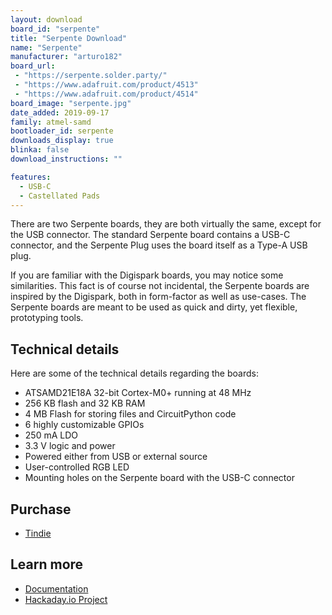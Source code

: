 ```yaml
---
layout: download
board_id: "serpente"
title: "Serpente Download"
name: "Serpente"
manufacturer: "arturo182"
board_url:
 - "https://serpente.solder.party/"
 - "https://www.adafruit.com/product/4513"
 - "https://www.adafruit.com/product/4514"
board_image: "serpente.jpg"
date_added: 2019-09-17
family: atmel-samd
bootloader_id: serpente
downloads_display: true
blinka: false
download_instructions: ""

features:
  - USB-C
  - Castellated Pads
---
```


There are two Serpente boards, they are both virtually the same, except for the USB connector. The standard Serpente board contains a USB-C connector, and the Serpente Plug uses the board itself as a Type-A USB plug.

If you are familiar with the Digispark boards, you may notice some similarities. This fact is of course not incidental, the Serpente boards are inspired by the Digispark, both in form-factor as well as use-cases. The Serpente boards are meant to be used as quick and dirty, yet flexible, prototyping tools.

## Technical details

Here are some of the technical details regarding the boards:

- ATSAMD21E18A 32-bit Cortex-M0+ running at 48 MHz
- 256 KB flash and 32 KB RAM
- 4 MB Flash for storing files and CircuitPython code
- 6 highly customizable GPIOs
- 250 mA LDO
- 3.3 V logic and power
- Powered either from USB or external source
- User-controlled RGB LED
- Mounting holes on the Serpente board with the USB-C connector

## Purchase
* [Tindie](https://www.tindie.com/products/arturo182/serpente-a-tiny-circuitpython-prototyping-board/)

## Learn more

* [Documentation](https://serpente.solder.party/)
* [Hackaday.io Project](https://hackaday.io/project/167192-serpente)
